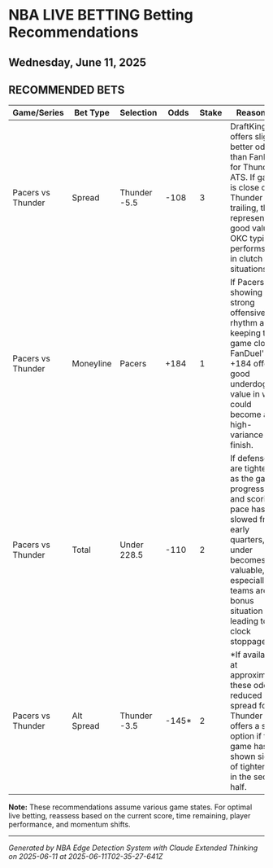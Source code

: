 # NBA LIVE BETTING Betting Recommendations
## Wednesday, June 11, 2025

## RECOMMENDED BETS
| Game/Series | Bet Type | Selection | Odds | Stake | Reasoning |
|-------------|----------|-----------|------|-------|-----------|
| Pacers vs Thunder | Spread | Thunder -5.5 | -108 | 3 | DraftKings offers slightly better odds than FanDuel for Thunder ATS. If game is close or Thunder trailing, this represents good value as OKC typically performs well in clutch situations. |
| Pacers vs Thunder | Moneyline | Pacers | +184 | 1 | If Pacers are showing strong offensive rhythm and keeping the game close, FanDuel's +184 offers good underdog value in what could become a high-variance finish. |
| Pacers vs Thunder | Total | Under 228.5 | -110 | 2 | If defenses are tightening as the game progresses and scoring pace has slowed from early quarters, the under becomes valuable, especially if teams are in bonus situation leading to clock stoppages. |
| Pacers vs Thunder | Alt Spread | Thunder -3.5 | -145* | 2 | *If available at approximately these odds. A reduced spread for the Thunder offers a safer option if the game has shown signs of tightening in the second half. |

**Note:** These recommendations assume various game states. For optimal live betting, reassess based on the current score, time remaining, player performance, and momentum shifts.

---
*Generated by NBA Edge Detection System with Claude Extended Thinking on 2025-06-11 at 2025-06-11T02-35-27-641Z*
